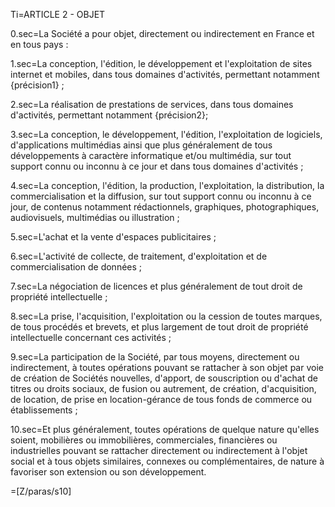Ti=ARTICLE 2 - OBJET

0.sec=La Société a pour objet, directement ou indirectement en France et en tous pays :

1.sec=La conception, l'édition, le développement et l'exploitation de sites internet et mobiles, dans tous domaines d'activités, permettant notamment {précision1} ;

2.sec=La réalisation de prestations de services, dans tous domaines d'activités, permettant notamment {précision2};

3.sec=La conception, le développement, l'édition, l'exploitation de logiciels, d'applications multimédias ainsi que plus généralement de tous développements à caractère informatique et/ou multimédia, sur tout support connu ou inconnu à ce jour et dans tous domaines d'activités ;

4.sec=La conception, l'édition, la production, l'exploitation, la distribution, la commercialisation et la diffusion, sur tout support connu ou inconnu à ce jour, de contenus notamment rédactionnels, graphiques, photographiques, audiovisuels, multimédias ou illustration ;

5.sec=L'achat et la vente d'espaces publicitaires ;

6.sec=L'activité de collecte, de traitement, d'exploitation et de commercialisation de données ;

7.sec=La négociation de licences et plus généralement de tout droit de propriété intellectuelle ;

8.sec=La prise, l'acquisition, l'exploitation ou la cession de toutes marques, de tous procédés et brevets, et plus largement de tout droit de propriété intellectuelle concernant ces activités ;

9.sec=La participation de la Société, par tous moyens, directement ou indirectement, à toutes opérations pouvant se rattacher à son objet par voie de création de Sociétés nouvelles, d'apport, de souscription ou d'achat de titres ou droits sociaux, de fusion ou autrement, de création, d'acquisition, de location, de prise en location-gérance de tous fonds de commerce ou établissements ;

10.sec=Et plus généralement, toutes opérations de quelque nature qu'elles soient, mobilières ou immobilières, commerciales, financières ou industrielles pouvant se rattacher directement ou indirectement à l'objet social et à tous objets similaires, connexes ou complémentaires, de nature à favoriser son extension ou son développement.

=[Z/paras/s10]